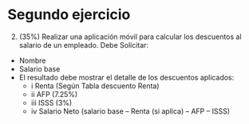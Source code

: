 # Segundo ejercicio

2. (35%) Realizar una aplicación móvil para calcular los descuentos al salario de un
empleado. Debe Solicitar:

  - Nombre
  - Salario base
  - El resultado debe mostrar el detalle de los descuentos aplicados:
    - i Renta (Según Tabla descuento Renta)
    - ii AFP (7.25%)
    - iii ISSS (3%)
    - iv Salario Neto (salario base – Renta (si aplica) – AFP – ISSS)
